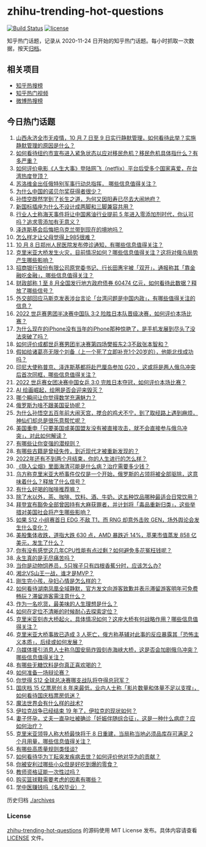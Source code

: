 # zhihu-trending-hot-questions

[![Build Status](https://github.com/justjavac/zhihu-trending-hot-questions/workflows/ci/badge.svg?branch=master)](https://github.com/justjavac/zhihu-trending-hot-questions/actions)
[![license](https://img.shields.io/github/license/justjavac/zhihu-trending-hot-questions)](https://github.com/justjavac/zhihu-trending-hot-questions/blob/master/LICENSE)

知乎热门话题，记录从 2020-11-24 日开始的知乎热门话题。每小时抓取一次数据，按天[归档](./archives)。

## 相关项目

- [知乎热搜榜](https://github.com/justjavac/zhihu-trending-top-search)
- [知乎热门视频](https://github.com/justjavac/zhihu-trending-hot-video)
- [微博热搜榜](https://github.com/justjavac/weibo-trending-hot-search)

## 今日热门话题

<!-- BEGIN -->
<!-- 最后更新时间 Sun Oct 09 2022 05:13:29 GMT+0800 (China Standard Time) -->

1. [山西永济全市无疫情，10 月 7 日至 9 日实行静默管理，如何看待此举？实施静默管理的原因是什么？](https://www.zhihu.com/question/558174333)
1. [如何看待纽约市宣布进入紧急状态以应对移民危机？移民危机具体指什么？有多严重？](https://www.zhihu.com/question/558161017)
1. [如何评价电影《人生大事》登陆网飞（netflix）平台后受多个国家喜爱，在台湾热度登顶？](https://www.zhihu.com/question/557430899)
1. [苏洛维金出任俄特别军事行动总指挥， 哪些信息值得关注？](https://www.zhihu.com/question/558239499)
1. [为什么中国的诺贝尔奖获得者很少？](https://www.zhihu.com/question/395750796)
1. [孙悟空既然学到了长生之道，为何又因阳寿已尽去大闹地府？](https://www.zhihu.com/question/34832301)
1. [新国标插座为什么不设计成两脚和三脚兼容共用？](https://www.zhihu.com/question/557597792)
1. [行业人士称海天事件将让中国酱油行业提前 5 年进入零添加剂时代，你认可吗？追求零添加有无意义？](https://www.zhihu.com/question/558176809)
1. [泽连斯基会后悔把乌克兰带到现在的境地吗？](https://www.zhihu.com/question/558222391)
1. [怎么样才让父母觉得上985很难？](https://www.zhihu.com/question/542558092)
1. [10 月 8 日郑州人民医院发布停诊通知，有哪些信息值得关注？](https://www.zhihu.com/question/558168010)
1. [克里米亚大桥发生火灾，目前情况如何？哪些信息值得关注？这将对俄乌局势产生哪些影响？](https://www.zhihu.com/question/558188816)
1. [招商银行股份有限公司原党委书记、行长田惠宇被「双开」，通报称其「靠金融吃金融」，哪些信息值得关注？](https://www.zhihu.com/question/558171591)
1. [财政部称 1 至 8 月全国发行地方政府债券 60474 亿元，如何看待此数据？释放了哪些信号？](https://www.zhihu.com/question/558182424)
1. [外交部回应马斯克发表涉台言论「台湾问题是中国内政」，有哪些值得关注的信息？](https://www.zhihu.com/question/558208853)
1. [2022 世乒赛男团半决赛中国队 3:2 险胜日本队晋级决赛，如何评价本场比赛？](https://www.zhihu.com/question/558205658)
1. [为什么现在的iPhone没有当年的iPhone那种惊艳了，是手机发展到尽头了没法突破了吗？](https://www.zhihu.com/question/556006932)
1. [如何评价成都世乒赛男团半决赛第四场樊振东2:3不敌张本智和？](https://www.zhihu.com/question/558224831)
1. [假如给诸葛亮无限个刘备（上一个死了立即补充1个20岁的），他能北伐成功吗？](https://www.zhihu.com/question/551989129)
1. [印尼大使称普京、泽连斯基都将赴巴厘岛参加 G20 ，这或将是两人俄乌冲突后首次同框，哪些信息值得关注？](https://www.zhihu.com/question/558188719)
1. [2022 世乒赛女团决赛中国女乒 3:0 完胜日本夺冠，如何评价本场比赛？](https://www.zhihu.com/question/558234873)
1. [AI 绘画崛起，绘圈是否会迎来毁灭？](https://www.zhihu.com/question/558154770)
1. [哪个瞬间让你觉得数学充满魅力？](https://www.zhihu.com/question/509006128)
1. [俄罗斯为啥不跟美国妥协呢？](https://www.zhihu.com/question/558124866)
1. [为什么孙悟空五百年前大闹天宫，搅合的鸡犬不宁，到了取经路上遇到麻烦，神仙们却总是很乐意帮忙呢？](https://www.zhihu.com/question/547312154)
1. [美国重申「只要美国或美国盟友没有被直接攻击，就不会直接参与俄乌冲突」，对此如何解读？](https://www.zhihu.com/question/558188173)
1. [有哪些让你变强的潜规则？](https://www.zhihu.com/question/525203233)
1. [有哪些古籍是曾经失传，到近现代才被重新发现的？](https://www.zhihu.com/question/266446300)
1. [2022年还有不到两个月结束，你的人生进行的怎么样？](https://www.zhihu.com/question/558081053)
1. [《隐入尘烟》里面海清可能是什么病？治疗需要多少钱？](https://www.zhihu.com/question/544655159)
1. [乌方称克里米亚大桥事件仅仅是一个开始，俄罗斯的占领将被全部驱除，这意味着什么？释放了什么信号？](https://www.zhihu.com/question/558204575)
1. [有什么好喝的咖啡推荐嘛？](https://www.zhihu.com/question/479778419)
1. [除了水以外，茶、咖啡、饮料、酒、牛奶，这五种饮品哪种最适合日常饮用？](https://www.zhihu.com/question/555012193)
1. [拜登宣布豁免全部曾因持有大麻获罪者，并计划将「毒品重新归类」，这些举措对美国社会将产生哪些影响？](https://www.zhihu.com/question/558185936)
1. [如果 S12 小组赛首日 EDG 不敌 T1，而 RNG 却意外击败 GEN，场外舆论会发生什么变化？](https://www.zhihu.com/question/558106200)
1. [美股集体收跌，道指大跌 630 点，AMD 暴跌近 14%，苹果市值蒸发 858 亿美元，发生了什么？](https://www.zhihu.com/question/558163449)
1. [你有没有感觉这几年CPU性能有点过剩？如何避免多花冤枉钱呢？](https://www.zhihu.com/question/552474507)
1. [永生真的是无尽痛苦吗？](https://www.zhihu.com/question/478059676)
1. [当你是动物饲养员，5只猴子只有四根香蕉分时，应该怎么办?](https://www.zhihu.com/question/428857383)
1. [湘北VS山王一战，谁才是MVP？](https://www.zhihu.com/question/52263433)
1. [刚生完小孩，孕妇心情是怎么样的？](https://www.zhihu.com/question/330569000)
1. [如何看待湖南凤凰全域静默，官方发文向游客致歉并表示滞留游客明年可免费畅玩？滞留游客需注意什么？](https://www.zhihu.com/question/558085596)
1. [作为一名吃货，最美味的人生理想是什么？](https://www.zhihu.com/question/556911530)
1. [如何在定位不清晰的时候耐心去探索定位？](https://www.zhihu.com/question/555912849)
1. [克里米亚刻赤大桥起火，具体情况如何？这座大桥有何战略作用？哪些信息值得关注？](https://www.zhihu.com/question/558189182)
1. [克里米亚大桥事故已造成 3 人死亡，俄方称基辅对此事的反应暴露其「恐怖主义本质」，后续或如何发展？](https://www.zhihu.com/question/558230758)
1. [乌媒体援引消息人士称乌国安局炸毁刻赤海峡大桥，这是否会加剧俄乌冲突？哪些信息值得关注？](https://www.zhihu.com/question/558211864)
1. [有哪些无糖饮料是你真正喜欢喝的？](https://www.zhihu.com/question/552722659)
1. [如何准备一场辩论赛？](https://www.zhihu.com/question/24904514)
1. [你觉得 S12 全球总决赛哪支战队将夺得总冠军？](https://www.zhihu.com/question/556061034)
1. [国庆档 15 亿票房创 8 年来最低，业内人士称「影片数量和体量不足以支撑」，如何看待国庆档票房低迷？](https://www.zhihu.com/question/558182893)
1. [魔法世界会有什么样的战术?](https://www.zhihu.com/question/548327047)
1. [伊拉克战争已经结束 19 年了，伊拉克的现状如何？](https://www.zhihu.com/question/352888662)
1. [妻子怀孕，丈夫一直孕吐被确诊「妊娠伴随综合征」，这是一种什么病症？应如何治疗？](https://www.zhihu.com/question/558003361)
1. [克里米亚领导人称大桥最快将于 8 日重建，当局称当地必须品库存可满足 2 个月用量，哪些信息值得关注？](https://www.zhihu.com/question/558223695)
1. [有哪些高质量规则类怪谈?](https://www.zhihu.com/question/532977199)
1. [如何看待华为丁耘突发疾病去世？如何评价他对华为的贡献？](https://www.zhihu.com/question/558151315)
1. [你被安利过哪些小众但是好吃到爆的零食？](https://www.zhihu.com/question/493752075)
1. [教师资格证能一次性过吗？](https://www.zhihu.com/question/382580647)
1. [购买篮球鞋需要考虑的因素有哪些？](https://www.zhihu.com/question/552409232)
1. [学中医赚钱吗（名校毕业）？](https://www.zhihu.com/question/374702270)

<!-- END -->

历史归档 [./archives](./archives)

### License

[zhihu-trending-hot-questions](https://github.com/justjavac/zhihu-trending-hot-questions)
的源码使用 MIT License 发布。具体内容请查看 [LICENSE](./LICENSE) 文件。
